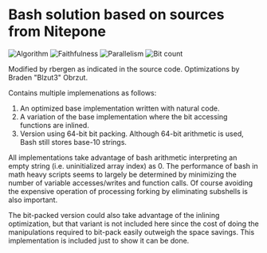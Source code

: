 # Bash solution based on sources from Nitepone

![Algorithm](https://img.shields.io/badge/Algorithm-base-green)
![Faithfulness](https://img.shields.io/badge/Faithful-no-yellowgreen)
![Parallelism](https://img.shields.io/badge/Parallel-no-green)
![Bit count](https://img.shields.io/badge/Bits-unknown-yellowgreen)

Modified by rbergen as indicated in the source code. Optimizations by Braden "Blzut3" Obrzut.

Contains multiple implemenations as follows:

1. An optimized base implementation written with natural code.
2. A variation of the base implementation where the bit accessing functions are inlined.
3. Version using 64-bit bit packing. Although 64-bit arithmetic is used, Bash still stores base-10 strings.

All implementations take advantage of bash arithmetic interpreting an empty string (i.e. uninitialized array index) as 0. The performance of bash in math heavy scripts seems to largely be determined by minimizing the number of variable accesses/writes and function calls. Of course avoiding the expensive operation of processing forking by eliminating subshells is also important.

The bit-packed version could also take advantage of the inlining optimization, but that variant is not included here since the cost of doing the manipulations required to bit-pack easily outweigh the space savings. This implementation is included just to show it can be done.

